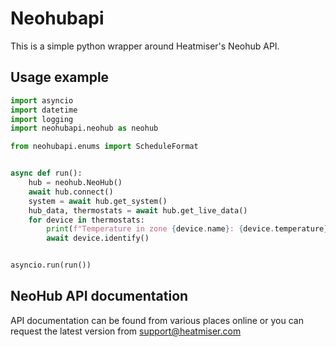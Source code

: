 <!--
    SPDX-FileCopyrightText: 2020 Andrius Štikonas <andrius@stikonas.eu>
    SPDX-License-Identifier: CC-BY-4.0
-->

# Neohubapi

This is a simple python wrapper around Heatmiser's Neohub API.

## Usage example

```python
import asyncio
import datetime
import logging
import neohubapi.neohub as neohub

from neohubapi.enums import ScheduleFormat


async def run():
    hub = neohub.NeoHub()
    await hub.connect()
    system = await hub.get_system()
    hub_data, thermostats = await hub.get_live_data()
    for device in thermostats:
        print(f"Temperature in zone {device.name}: {device.temperature}")
        await device.identify()


asyncio.run(run())
```

## NeoHub API documentation

API documentation can be found from various places online or
you can request the latest version from support@heatmiser.com
